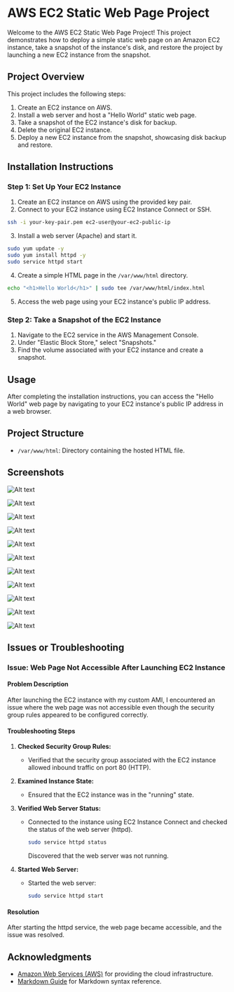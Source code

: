 # AWS EC2 Static Web Page Project

Welcome to the AWS EC2 Static Web Page Project! This project demonstrates how to deploy a simple static web page on an Amazon EC2 instance, take a snapshot of the instance's disk, and restore the project by launching a new EC2 instance from the snapshot.

## Project Overview

This project includes the following steps:

1. Create an EC2 instance on AWS.
2. Install a web server and host a "Hello World" static web page.
3. Take a snapshot of the EC2 instance's disk for backup.
4. Delete the original EC2 instance.
5. Deploy a new EC2 instance from the snapshot, showcasing disk backup and restore.

## Installation Instructions

### Step 1: Set Up Your EC2 Instance

1. Create an EC2 instance on AWS using the provided key pair.
2. Connect to your EC2 instance using EC2 Instance Connect or SSH.

```bash
ssh -i your-key-pair.pem ec2-user@your-ec2-public-ip
```

3. Install a web server (Apache) and start it.

```bash
sudo yum update -y
sudo yum install httpd -y
sudo service httpd start
```

4. Create a simple HTML page in the `/var/www/html` directory.

```bash
echo "<h1>Hello World</h1>" | sudo tee /var/www/html/index.html
```

5. Access the web page using your EC2 instance's public IP address.

### Step 2: Take a Snapshot of the EC2 Instance

1. Navigate to the EC2 service in the AWS Management Console.
2. Under "Elastic Block Store," select "Snapshots."
3. Find the volume associated with your EC2 instance and create a snapshot.

## Usage

After completing the installation instructions, you can access the "Hello World" web page by navigating to your EC2 instance's public IP address in a web browser.

## Project Structure

- `/var/www/html`: Directory containing the hosted HTML file.

## Screenshots

![Alt text](<./images/Screenshot%20(101).png>)

![Alt text](<./images/Screenshot%20(102).png>)

![Alt text](<./images/Screenshot%20(104).png>)

![Alt text](<./images/Screenshot%20(105).png>)

![Alt text](<./images/Screenshot%20(107).png>)

![Alt text](<./images/Screenshot%20(109).png>)

![Alt text](<./images/Screenshot%20(113).png>)

![Alt text](<./images/Screenshot%20(114).png>)

![Alt text](<./images/Screenshot%20(116).png>)

![Alt text](<./images/Screenshot%20(122).png>)

![Alt text](<./images/Screenshot%20(123).png>)

## Issues or Troubleshooting

### Issue: Web Page Not Accessible After Launching EC2 Instance

#### Problem Description

After launching the EC2 instance with my custom AMI, I encountered an issue where the web page was not accessible even though the security group rules appeared to be configured correctly.

#### Troubleshooting Steps

1. **Checked Security Group Rules:**

   - Verified that the security group associated with the EC2 instance allowed inbound traffic on port 80 (HTTP).

2. **Examined Instance State:**

   - Ensured that the EC2 instance was in the "running" state.

3. **Verified Web Server Status:**

   - Connected to the instance using EC2 Instance Connect and checked the status of the web server (httpd).

     ```bash
     sudo service httpd status
     ```

     Discovered that the web server was not running.

4. **Started Web Server:**

   - Started the web server:

     ```bash
     sudo service httpd start
     ```

#### Resolution

After starting the httpd service, the web page became accessible, and the issue was resolved.

## Acknowledgments

- [Amazon Web Services (AWS)](https://aws.amazon.com/) for providing the cloud infrastructure.
- [Markdown Guide](https://www.markdownguide.org/) for Markdown syntax reference.

```

```
